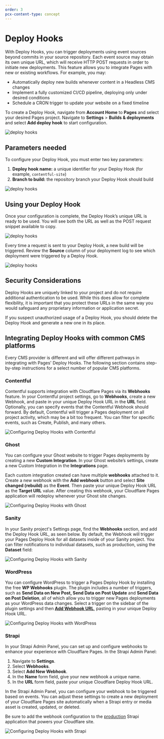 ```yaml
---
order: 3
pcx-content-type: concept
---
```


# Deploy Hooks

With Deploy Hooks, you can trigger deployments using event sources beyond commits in your source repository. Each event source may obtain its own unique URL, which will receive HTTP POST requests in order to initiate new deployments. This feature allows you to integrate Pages with new or existing workflows. For example, you may:

*   Automatically deploy new builds whenever content in a Headless CMS changes
*   Implement a fully customized CI/CD pipeline, deploying only under desired conditions
*   Schedule a CRON trigger to update your website on a fixed timeline

To create a Deploy Hook, navigate from **Account Home** to **Pages** and select your desired Pages project. Navigate to **Settings** > **Builds & deployments** and select **Add deploy hook** to start configuration.

![deploy hooks](deploy-hooks-add.png)

## Parameters needed

To configure your Deploy Hook, you must enter two key parameters:

1.  **Deploy hook name:** a unique identifier for your Deploy Hook (for example, `contentful-site`)
2.  **Branch to build:** the repository branch your Deploy Hook should build

![deploy hooks](deploy-hooks-configure.png)

## Using your Deploy Hook

Once your configuration is complete, the Deploy Hook’s unique URL is ready to be used. You will see both the URL as well as the POST request snippet available to copy.

![deploy hooks](deploy-hooks-details.png)

Every time a request is sent to your Deploy Hook, a new build will be triggered. Review the **Source** column of your deployment log to see which deployment were triggered by a Deploy Hook.

![deploy hooks](deploy-hooks-deployment-logs.png)

## Security Considerations

Deploy Hooks are uniquely linked to your project and do not require additional authentication to be used. While this does allow for complete flexibility, it is important that you protect these URLs in the same way you would safeguard any proprietary information or application secret.

If you suspect unauthorized usage of a Deploy Hook, you should delete the Deploy Hook and generate a new one in its place.

## Integrating Deploy Hooks with common CMS platforms

Every CMS provider is different and will offer different pathways in integrating with Pages' Deploy Hooks. The following section contains step-by-step instructions for a select number of popular CMS platforms.

### Contentful

Contentful supports integration with Cloudflare Pages via its **Webhooks** feature. In your Contentful project settings, go to **Webhooks**, create a new Webhook, and paste in your unique Deploy Hook URL in the **URL** field. Optionally, you can specify events that the Contentful Webhook should forward. By default, Contentful will trigger a Pages deployment on all project activity, which may be a bit too frequent. You can filter for specific events, such as Create, Publish, and many others.

![Configuring Deploy Hooks with Contentful](./contentful.png)

### Ghost

You can configure your Ghost website to trigger Pages deployments by creating a new **Custom Integration**. In your Ghost website’s settings, create a new Custom Integration in the **Integrations** page.

Each custom integration created can have multiple **webhooks** attached to it. Create a new webhook with the **Add webhook** button and select **Site changed (rebuild)** as the **Event**. Then paste your unique Deploy Hook URL as the **Target URL** value. After creating this webhook, your Cloudflare Pages application will redeploy whenever your Ghost site changes.

![Configuring Deploy Hooks with Ghost](./ghost.png)

### Sanity

In your Sanity project's Settings page, find the **Webhooks** section, and add the Deploy Hook URL, as seen below. By default, the Webhook will trigger your Pages Deploy Hook for all datasets inside of your Sanity project. You can filter notifications to individual datasets, such as production, using the **Dataset** field:

![Configuring Deploy Hooks with Sanity](./sanity.png)

### WordPress

You can configure WordPress to trigger a Pages Deploy Hook by installing the free **WP Webhooks** plugin. The plugin includes a number of triggers, such as **Send Data on New Post, Send Data on Post Update** and **Send Data on Post Deletion**, all of which allow you to trigger new Pages deployments as your WordPress data changes. Select a trigger on the sidebar of the plugin settings and then [**Add Webhook URL**](https://wordpress.org/plugins/wp-webhooks/), pasting in your unique Deploy Hook URL.

![Configuring Deploy Hooks with WordPress](./wordpress.png)

### Strapi

In your Strapi Admin Panel, you can set up and configure webhooks to enhance your experience with Cloudflare Pages. In the Strapi Admin Panel:

1.  Navigate to **Settings**.
2.  Select **Webhooks**.
3.  Select **Add New Webhook**.
4.  In the **Name** form field, give your new webhook a unique name.
5.  In the **URL** form field, paste your unique Cloudflare Deploy Hook URL.

In the Strapi Admin Panel, you can configure your webhook to be triggered based on events. You can adjust these settings to create a new deployment of your Cloudflare Pages site automatically when a Strapi entry or media asset is created, updated, or deleted.

Be sure to add the webhook configuration to the [production](https://strapi.io/documentation/developer-docs/latest/setup-deployment-guides/installation.html) Strapi application that powers your Cloudflare site.

![Configuring Deploy Hooks with Strapi](./strapi.png)
